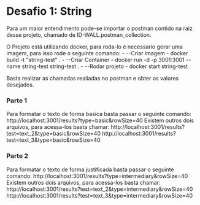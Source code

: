 # Desafio 1: String
Para um maior entendimento pode-se importar o postman contido na raiz desse projeto, chamado de ID-WALL.postman_collection.

O Projeto está utilizando docker, para roda-lo é necessario gerar uma imagem, para isso rode o seguinte comando: 
    - --Criar imagem - docker build -t "string-test" .
    - --Criar Container - docker run -d -p 3001:3001 --name string-test string-test .
    - --Rodar projeto - docker start string-test .

Basta realizar as chamadas realiadas no postman e obter os valores desejados.


### Parte 1
Para formatar o texto de forma basica basta passar o seguinte comando:
    http://localhost:3001/results?type=basic&rowSize=40
Existem outros dois arquivos, para acessa-los basta chamar:
    http://localhost:3001/results?test=text_2&type=basic&rowSize=40
    http://localhost:3001/results?test=text_3&type=basic&rowSize=40


### Parte 2
Para formatar o texto de forma justificada basta passar o seguinte comando:
    http://localhost:3001/results?type=intermediary&rowSize=40
Existem outros dois arquivos, para acessa-los basta chamar:
    http://localhost:3001/results?test=text_2&type=intermediary&rowSize=40
    http://localhost:3001/results?test=text_3&type=intermediary&rowSize=40


